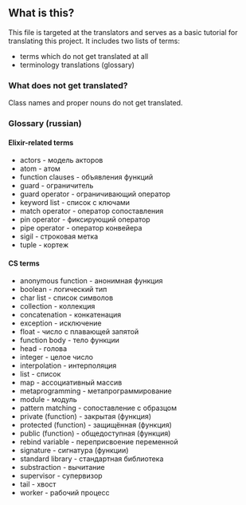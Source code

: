 ## What is this?

This file is targeted at the translators and serves as a basic tutorial for translating this project. It includes two lists of terms:
  - terms which do not get translated at all
  - terminology translations (glossary)

### What does not get translated?

Class names and proper nouns do not get translated.

### Glossary (russian)

#### Elixir-related terms

- actors - модель акторов
- atom - атом
- function clauses - объявления функций
- guard - ограничитель
- guard operator - ограничивающий оператор
- keyword list - список с ключами
- match operator - оператор сопоставления
- pin operator - фиксирующий оператор
- pipe operator - оператор конвейера
- sigil - строковая метка
- tuple - кортеж

#### CS terms

- anonymous function - анонимная функция
- boolean - логический тип
- char list - список символов
- collection - коллекция
- concatenation - конкатенация
- exception - исключение
- float - число с плавающей запятой
- function body - тело функции
- head - голова
- integer - целое число
- interpolation - интерполяция
- list - список
- map - ассоциативный массив
- metaprogramming - метапрограммирование
- module - модуль
- pattern matching - сопоставление с образцом
- private (function) - закрытая (функция)
- protected (function) - защищённая (функция)
- public (function) - общедоступная (функция)
- rebind variable - переприсвоение переменной
- signature - сигнатура (функции)
- standard library - стандартная библиотека
- substraction - вычитание
- supervisor - супервизор
- tail - хвост
- worker - рабочий процесс
